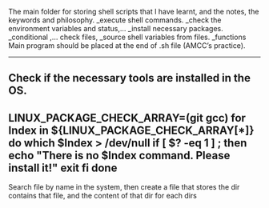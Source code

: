 The main folder for storing shell scripts that I have learnt, and the notes, the keywords and philosophy.
_execute shell commands.
_check the environment variables and status,...
_install necessary packages.
_conditional ,... check files,
_source shell variables from files.
_functions
Main program should be placed at the end of .sh file (AMCC’s practice).

---
Check if the necessary tools are installed in the OS.
---
LINUX_PACKAGE_CHECK_ARRAY=(git gcc)
for Index in ${LINUX_PACKAGE_CHECK_ARRAY[*]}
do
	which $Index > /dev/null
	if [ $? -eq 1 ] ; then
		echo "There is no $Index command. Please install it!"
		exit
	fi
done
---
Search file by name in the system, then create a file that stores the dir contains that file, and the content of that dir for each dirs
